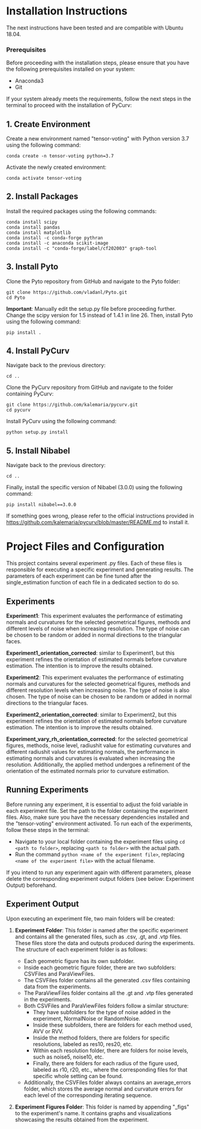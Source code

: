 # Installation Instructions
The next instructions have been tested and are compatible with Ubuntu 18.04. 

### Prerequisites
Before proceeding with the installation steps, please ensure that you have the following prerequisites installed on your system:
- Anaconda3
- Git

If your system already meets the requirements, follow the next steps in the terminal to proceed with the installation of PyCurv:

## 1. Create Environment
Create a new environment named "tensor-voting" with Python version 3.7 using the following command:
```
conda create -n tensor-voting python=3.7
```
Activate the newly created environment:
```
conda activate tensor-voting
```
## 2. Install Packages
Install the required packages using the following commands:
```
conda install scipy
conda install pandas
conda install matplotlib
conda install -c conda-forge pythran
conda install -c anaconda scikit-image
conda install -c "conda-forge/label/cf202003" graph-tool
```
## 3. Install Pyto
Clone the Pyto repository from GitHub and navigate to the Pyto folder:
```
git clone https://github.com/vladanl/Pyto.git
cd Pyto
```
**Important**: Manually edit the setup.py file before proceeding further. Change the
scipy version for 1.5 instead of 1.4.1 in line 26.
Then, install Pyto using the following command:
```
pip install .
```
## 4. Install PyCurv
Navigate back to the previous directory:
```
cd ..
```
Clone the PyCurv repository from GitHub and navigate to the folder containing PyCurv:
```
git clone https://github.com/kalemaria/pycurv.git
cd pycurv
```
Install PyCurv using the following command:
```
python setup.py install
```
## 5. Install Nibabel
Navigate back to the previous directory:
```
cd ..
```
Finally, install the specific version of Nibabel (3.0.0) using the following command:
```
pip install nibabel==3.0.0
```

If something goes wrong, please refer to the official instructions provided in https://github.com/kalemaria/pycurv/blob/master/README.md to install it.

# Project Files and Configuration

This project contains several experiment .py files. Each of these files is responsible for executing a specific experiment and generating results. The parameters of each experiment can be fine tuned after the single_estimation function of each file in a dedicated section to do so. 

## Experiments

**Experiment1**: This experiment evaluates the performance of estimating normals and curvatures for the selected geometrical figures, methods and different levels of noise when increasing resolution. The type of noise can be chosen to be random or added in normal directions to the triangular faces.

**Experiment1_orientation_corrected**: similar to Experiment1, but this experiment refines the orientation of estimated normals before curvature estimation. The intention is to improve the results obtained.

**Experiment2**: This experiment evaluates the performance of estimating normals and curvatures for the selected geometrical figures, methods and different resolution levels when increasing noise. The type of noise is also chosen. The type of noise can be chosen to be random or added in normal directions to the triangular faces.

**Experiment2_orientation_corrected**: similar to Experiment2, but this experiment refines the orientation of estimated normals before curvature estimation. The intention is to improve the results obtained.

**Experiment_vary_rh_orientation_corrected**: for the selected geometrical figures, methods, noise level, radiushit value for estimating curvatures and different radiushit values for estimating normals, the performance in estimating normals and curvatures is evaluated when increasing the resolution. Additionally, the applied method undergoes a refinement of the orientation of the estimated normals prior to curvature estimation.

## Running Experiments
Before running any experiment, it is essential to adjust the fold variable in each experiment file. Set the path to the folder containing the experiment files.
Also, make sure you have the necessary dependencies installed and the "tensor-voting" environment activated.
To run each of the experiments, follow these steps in the terminal:
- Navigate to your local folder containing the experiment files using `cd <path to folder>`, replacing `<path to folder>` with the actual path.
- Run the command `python <name of the experiment file>`, replacing `<name of the experiment file>` with the actual filename.

If you intend to run any experiment again with different parameters, please delete the corresponding experiment output folders (see below: Experiment Output) beforehand.

## Experiment Output


Upon executing an experiment file, two main folders will be created:

1. **Experiment Folder**: This folder is named after the specific experiment and contains all the generated files, such as .csv, .gt, and .vtp files. These files store the data and outputs produced during the experiments. The structure of each experiment folder is as follows:

    - Each geometric figure has its own subfolder.
    - Inside each geometric figure folder, there are two subfolders: CSVFiles and ParaViewFiles.
    - The CSVFiles folder contains all the generated .csv files containing data from the experiments.
    - The ParaViewFiles folder contains all the .gt and .vtp files generated in the experiments.
    - Both CSVFiles and ParaViewFiles folders follow a similar structure:
        - They have subfolders for the type of noise added in the experiment, NormalNoise or RandomNoise.
        - Inside these subfolders, there are folders for each method used, AVV or RVV.
        - Inside the method folders, there are folders for specific resolutions, labeled as res10, res20, etc.
        - Within each resolution folder, there are folders for noise levels, such as noise5, noise10, etc.
        - Finally, there are folders for each radius of the figure used, labeled as r10, r20, etc., where the corresponding files for that specific whole setting can be found.
    - Additionally, the CSVFiles folder always contains an average_errors folder, which stores the average normal and curvature errors for each level of the corresponding iterating sequence.
    
2. **Experiment Figures Folder**: This folder is named by appending "_figs" to the experiment's name. It contains graphs and visualizations showcasing the results obtained from the experiment.
   



